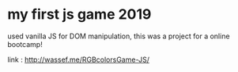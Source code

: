 # my first js game 2019
used vanilla JS for DOM manipulation, this was a project for a online bootcamp!

link : http://wassef.me/RGBcolorsGame-JS/
